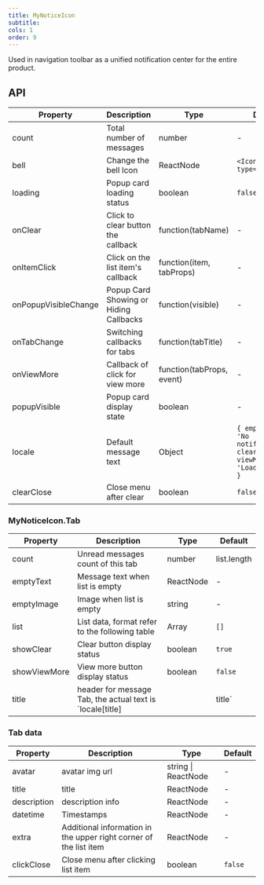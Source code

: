 ```yaml
---
title: MyNoticeIcon
subtitle:
cols: 1
order: 9
---
```


Used in navigation toolbar as a unified notification center for the entire product.

## API

| Property | Description | Type | Default |
| --- | --- | --- | --- |
| count | Total number of messages | number | - |
| bell | Change the bell Icon | ReactNode | `<Icon type='bell' />` |
| loading | Popup card loading status | boolean | `false` |
| onClear | Click to clear button the callback | function(tabName) | - |
| onItemClick | Click on the list item's callback | function(item, tabProps) | - |
| onPopupVisibleChange | Popup Card Showing or Hiding Callbacks | function(visible) | - |
| onTabChange | Switching callbacks for tabs | function(tabTitle) | - |
| onViewMore | Callback of click for view more | function(tabProps, event) | - |
| popupVisible | Popup card display state | boolean | - |
| locale | Default message text | Object | `{ emptyText: 'No notifications', clear: 'Clear', viewMore: 'Loading more' }` |
| clearClose | Close menu after clear | boolean | `false` |

### MyNoticeIcon.Tab

| Property | Description | Type | Default |
| --- | --- | --- | --- |
| count | Unread messages count of this tab | number | list.length |
| emptyText | Message text when list is empty | ReactNode | - |
| emptyImage | Image when list is empty | string | - |
| list | List data, format refer to the following table | Array | `[]` |
| showClear | Clear button display status | boolean | `true` |
| showViewMore | View more button display status | boolean | `false` |
| title | header for message Tab, the actual text is `locale[title] || title` | string | - |

### Tab data

| Property | Description | Type | Default |
| --- | --- | --- | --- |
| avatar | avatar img url | string \| ReactNode | - |
| title | title | ReactNode | - |
| description | description info | ReactNode | - |
| datetime | Timestamps | ReactNode | - |
| extra | Additional information in the upper right corner of the list item | ReactNode | - |
| clickClose | Close menu after clicking list item | boolean | `false` |
